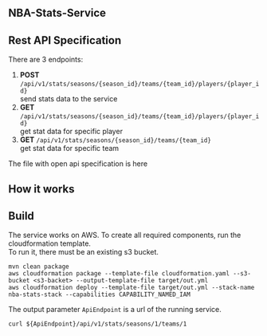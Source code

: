 ## NBA-Stats-Service

## Rest API Specification
There are 3 endpoints:
1. **POST** `/api/v1/stats/seasons/{season_id}/teams/{team_id}/players/{player_id}`  
   send stats data to the service
2. **GET** `/api/v1/stats/seasons/{season_id}/teams/{team_id}/players/{player_id}`  
   get stat data for specific player
3. **GET** `/api/v1/stats/seasons/{season_id}/teams/{team_id}`  
   get stat data for specific team

The file with open api specification is here

## How it works




## Build  
The service works on AWS. To create all required components, run the cloudformation template.  
To run it, there must be an existing s3 bucket.

```shell
mvn clean package
aws cloudformation package --template-file cloudformation.yaml --s3-bucket <s3-backet> --output-template-file target/out.yml
aws cloudformation deploy --template-file target/out.yml --stack-name nba-stats-stack --capabilities CAPABILITY_NAMED_IAM
```

The output parameter `ApiEndpoint` is a url of the running service.

```shell
curl ${ApiEndpoint}/api/v1/stats/seasons/1/teams/1
```